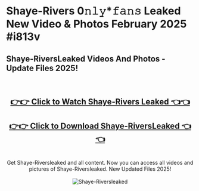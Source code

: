 # Shaye-Rivers 0𝚗𝚕𝚢*𝚏𝚊𝚗𝚜 Leaked New Video & Photos February 2025 #i813v

<h2>Shaye-RiversLeaked Videos And Photos - Update Files 2025!</h2>
<br>
<div align="center">
<h2><a href="https://mediaupload.pro?title=Shaye-Rivers&ref=11F" rel="nofollow">👉👉 Click to Watch Shaye-Rivers Leaked 👈👈</a></h2>
<h2><a href="https://mediaupload.pro?title=Shaye-Rivers&ref=11F" rel="nofollow">👉👉 Click to Download Shaye-RiversLeaked 👈👈</a></h2>
<br>
Get Shaye-Riversleaked and all content. Now you can access all videos and pictures of Shaye-Riversleaked. New Updated Files 2025!
<br>
<br>
<a href="https://mediaupload.pro?title=Shaye-Rivers&ref=11F" rel="nofollow" data-target="animated-image.originalLink"><img src="https://i.ibb.co/Gkj2r4b/banner.png" alt="Shaye-Riversleaked" style="max-width: 100%; display: inline-block;" data-target="animated-image.originalImage"></a>
</div>
<br>

